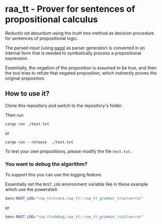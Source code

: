 # raa_tt - Prover for sentences of propositional calculus

*Reductio ad absurdum* using the *truth tree* method as decision procedure for sentences of
propositional logic.

The parsed input (using [parol](https://github.com/jsinger67/parol) as parser generator) is
converted in an internal form that is needed to symbolically process a propositional expression.

Essentially, the negation of the proposition is assumed to be true, and then the tool tries to
refute that negated proposition, which indirectly proves the original proposition.

## How to use it?

Clone this repository and switch to the repository's folder.

Then run
```shell
cargo run ./test.txt
```
or
```shell
cargo run --release  ./test.txt
```

To test your own propositions, please modify the file `test.txt`.

### You want to debug the algorithm?
To support this you can use the logging feature.

Essentially set the `RUST_LOG` environment variable like in these example which use the powershell:

```powershell
$env:RUST_LOG="raa_tt=trace,raa_tt::raa_tt_grammar_trait=error"
```
or
```powershell
$env:RUST_LOG="raa_tt=debug,raa_tt::raa_tt_grammar_trait=error"
```
